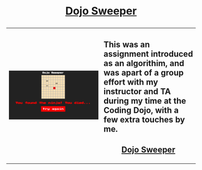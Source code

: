 # <a href="https://evanwiorek.github.io/dojo-sweeper/"><p align="center">Dojo Sweeper</p></a>

<table>
<td style="width:50%">
<img src="./assets/screenshot.PNG" width="2000px">
<td style="width:100%">
<h2>This was an assignment introduced as an algorithim, and was apart of a group effort with my instructor and TA during my time at the Coding Dojo, with a few extra touches by me.</h2>
<h2><a href="https://evanwiorek.github.io/dojo-sweeper/"><p align="center">Dojo Sweeper</p></a></h2>
</table>
